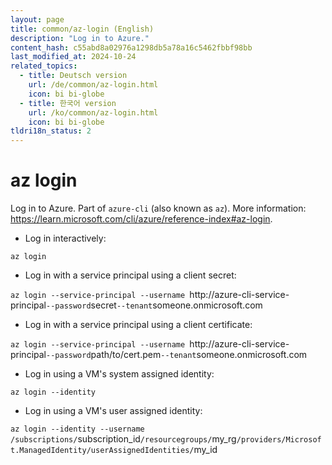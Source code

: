 ```yaml
---
layout: page
title: common/az-login (English)
description: "Log in to Azure."
content_hash: c55abd8a02976a1298db5a78a16c5462fbbf98bb
last_modified_at: 2024-10-24
related_topics:
  - title: Deutsch version
    url: /de/common/az-login.html
    icon: bi bi-globe
  - title: 한국어 version
    url: /ko/common/az-login.html
    icon: bi bi-globe
tldri18n_status: 2
---
```

# az login

Log in to Azure.
Part of `azure-cli` (also known as `az`).
More information: <https://learn.microsoft.com/cli/azure/reference-index#az-login>.

- Log in interactively:

`az login`

- Log in with a service principal using a client secret:

`az login --service-principal --username `<span class="tldr-var badge badge-pill bg-dark-lm bg-white-dm text-white-lm text-dark-dm font-weight-bold">http://azure-cli-service-principal</span>` --password `<span class="tldr-var badge badge-pill bg-dark-lm bg-white-dm text-white-lm text-dark-dm font-weight-bold">secret</span>` --tenant `<span class="tldr-var badge badge-pill bg-dark-lm bg-white-dm text-white-lm text-dark-dm font-weight-bold">someone.onmicrosoft.com</span>

- Log in with a service principal using a client certificate:

`az login --service-principal --username `<span class="tldr-var badge badge-pill bg-dark-lm bg-white-dm text-white-lm text-dark-dm font-weight-bold">http://azure-cli-service-principal</span>` --password `<span class="tldr-var badge badge-pill bg-dark-lm bg-white-dm text-white-lm text-dark-dm font-weight-bold">path/to/cert.pem</span>` --tenant `<span class="tldr-var badge badge-pill bg-dark-lm bg-white-dm text-white-lm text-dark-dm font-weight-bold">someone.onmicrosoft.com</span>

- Log in using a VM's system assigned identity:

`az login --identity`

- Log in using a VM's user assigned identity:

`az login --identity --username /subscriptions/`<span class="tldr-var badge badge-pill bg-dark-lm bg-white-dm text-white-lm text-dark-dm font-weight-bold">subscription_id</span>`/resourcegroups/`<span class="tldr-var badge badge-pill bg-dark-lm bg-white-dm text-white-lm text-dark-dm font-weight-bold">my_rg</span>`/providers/Microsoft.ManagedIdentity/userAssignedIdentities/`<span class="tldr-var badge badge-pill bg-dark-lm bg-white-dm text-white-lm text-dark-dm font-weight-bold">my_id</span>
